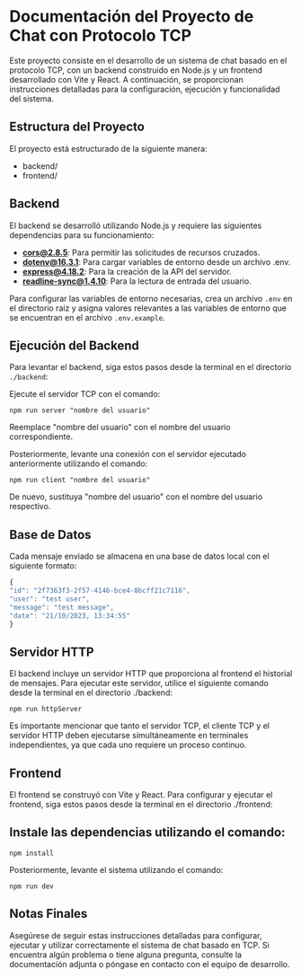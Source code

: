 # Documentación del Proyecto de Chat con Protocolo TCP

Este proyecto consiste en el desarrollo de un sistema de chat basado en el protocolo TCP, con un backend construido en Node.js y un frontend desarrollado con Vite y React. A continuación, se proporcionan instrucciones detalladas para la configuración, ejecución y funcionalidad del sistema.

## Estructura del Proyecto

El proyecto está estructurado de la siguiente manera:

- backend/
- frontend/

## Backend

El backend se desarrolló utilizando Node.js y requiere las siguientes dependencias para su funcionamiento:

- **cors@2.8.5**: Para permitir las solicitudes de recursos cruzados.
- **dotenv@16.3.1**: Para cargar variables de entorno desde un archivo .env.
- **express@4.18.2**: Para la creación de la API del servidor.
- **readline-sync@1.4.10**: Para la lectura de entrada del usuario.

Para configurar las variables de entorno necesarias, crea un archivo `.env` en el directorio raíz y asigna valores relevantes a las variables de entorno que se encuentran en el archivo `.env.example`.

## Ejecución del Backend

Para levantar el backend, siga estos pasos desde la terminal en el directorio `./backend`:

Ejecute el servidor TCP con el comando:

`npm run server "nombre del usuario"`

Reemplace "nombre del usuario" con el nombre del usuario correspondiente.

Posteriormente, levante una conexión con el servidor ejecutado anteriormente utilizando el comando:

`npm run client "nombre del usuario"`

De nuevo, sustituya "nombre del usuario" con el nombre del usuario respectivo.

## Base de Datos

Cada mensaje enviado se almacena en una base de datos local con el siguiente formato:

```javascript
{
"id": "2f7363f3-2f57-4146-bce4-8bcff21c7116",
"user": "test user",
"message": "test message",
"date": "21/10/2023, 13:34:55"
}
```

## Servidor HTTP

El backend incluye un servidor HTTP que proporciona al frontend el historial de mensajes. Para ejecutar este servidor, utilice el siguiente comando desde la terminal en el directorio ./backend:

`npm run httpServer`

Es importante mencionar que tanto el servidor TCP, el cliente TCP y el servidor HTTP deben ejecutarse simultáneamente en terminales independientes, ya que cada uno requiere un proceso continuo.

## Frontend

El frontend se construyó con Vite y React. Para configurar y ejecutar el frontend, siga estos pasos desde la terminal en el directorio ./frontend:

## Instale las dependencias utilizando el comando:

`npm install`

Posteriormente, levante el sistema utilizando el comando:

`npm run dev`

## Notas Finales

Asegúrese de seguir estas instrucciones detalladas para configurar, ejecutar y utilizar correctamente el sistema de chat basado en TCP. Si encuentra algún problema o tiene alguna pregunta, consulte la documentación adjunta o póngase en contacto con el equipo de desarrollo.
